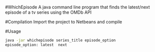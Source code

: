 #WhichEpisode
A java command line program that finds the latest/next episode of a tv series using the OMDb API

#Compilation
Import the project to Netbeans and compile

#Usage
```bash
java -jar whichepisode series_title episode_option
episode_option: latest  next
```